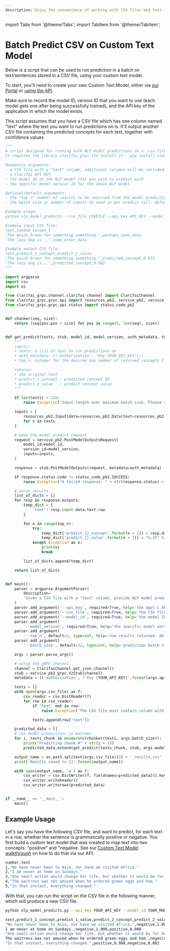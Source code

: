 ```yaml
---
description: Enjoy the convenience of working with CSV files and text.
---
```


import Tabs from '@theme/Tabs';
import TabItem from '@theme/TabItem';

# Batch Predict CSV on Custom Text Model

Below is a script that can be used to run prediction in a batch on text/sentences stored in a CSV file, using your custom text model.

To start, you'll need to create your own Custom Text Model, either via [our Portal](https://docs.clarifai.com/portal-guide/walkthroughs/pcustom-model-walkthrough) or [using the API](https://docs.clarifai.com/api-guide/walkthroughs/custom-model-walkthrough).

Make sure to record the model ID, version ID that you want to use \(each model gets one after being successfully trained\), and the API key of the application in which the model exists.

This script assumes that you have a CSV file which has one column named "text" where the text you want to run predictions on is. It'll output another CSV file containing the predicted concepts for each text, together with confidence values.

<Tabs>
  <TabItem value="nlp_model_predicts.py" label="nlp_model_predicts.py" default>

```python
"""
A script designed for running bulk NLP model predictions on a .csv file of text entries.
It requires the library clarifai_grpc (to install it: `pip install clarifai_grpc`).

Mandatory arguments:
- a CSV file with a "text" column; additional columns will be included/returned in the output file
- a Clarifai API KEY
- the model ID of the NLP model that you wish to predict with
- the specific model version ID for the above NLP model

Optional/Default arguments:
- the "top n" number of results to be returned from the model predictions. default 3. [1-200]
- the batch size or number of inputs to send in per predict call. default 32. max 128.

Example usage:
python nlp_model_predicts --csv_file CSVFILE --api_key API_KEY --model_id MODEL_ID --model_version MODEL_VERSION

Example input CSV file:
text,random_column_1
"The quick brown fox something something.",perhaps_some_data
"The lazy dog is...",some_other_data

Example output CSV file:
text,predict_1_concept,predict_1_value
"The quick brown fox something something.",predicted_concept,0.873
"The lazy dog is...",predicted_concept,0.982
"""

import argparse
import csv
import os

from clarifai_grpc.channel.clarifai_channel import ClarifaiChannel
from clarifai_grpc.grpc.api import resources_pb2, service_pb2, service_pb2_grpc
from clarifai_grpc.grpc.api.status import status_code_pb2


def chunker(seq, size):
    return (seq[pos:pos + size] for pos in range(0, len(seq), size))


def get_predict(texts, stub, model_id, model_version, auth_metadata, top_n):
    """
    inputs:
    • texts: a list of text to run predictions on
    • auth_metadata: (('authorization', 'Key YOUR_API_KEY'),)
    • top_n: integer for the desired max number of returned concepts [limit 20]

    returns:
    • the original text
    • predict_n_concept : predicted concept ID
    • predict_n_value   : predict concept value
    """

    if len(texts) > 128:
        raise Exception('Input length over maximum batch size. Please send in batches less than 128.')

    inputs = [
        resources_pb2.Input(data=resources_pb2.Data(text=resources_pb2.Text(raw=x)))
        for x in texts
    ]

    # make the model predict request
    request = service_pb2.PostModelOutputsRequest(
        model_id=model_id,
        version_id=model_version,
        inputs=inputs,
    )

    response = stub.PostModelOutputs(request, metadata=auth_metadata)

    if response.status.code != status_code_pb2.SUCCESS:
        raise Exception("A failed response: " + str(response.status) + "\n\nFull response:\n" + str(response))

    # parse results
    list_of_dicts = []
    for resp in response.outputs:
        temp_dict = {
            'text': resp.input.data.text.raw
        }

        for n in range(top_n):
            try:
                temp_dict['predict_{}_concept'.format(n + 1)] = resp.data.concepts[n].id
                temp_dict['predict_{}_value'.format(n + 1)] = "%.3f" % resp.data.concepts[n].value
            except Exception as e:
                print(e)
                break

        list_of_dicts.append(temp_dict)

    return list_of_dicts


def main():
    parser = argparse.ArgumentParser(
        description=
        'Given a CSV file with a "text" column, provide NLP model predictions.'
    )
    parser.add_argument('--api_key', required=True, help='the app\'s API key', type=str)
    parser.add_argument('--csv_file', required=True, help='the CSV file with texts', type=str)
    parser.add_argument('--model_id', required=True, help='the model ID', type=str)
    parser.add_argument(
        '--model_version', required=True, help='the specific model version ID', type=str)
    parser.add_argument(
        '--top_n', default=3, type=int, help='num results returned. default 3. max 200.')
    parser.add_argument(
        '--batch_size', default=32, type=int, help='prediction batch size. default 32. max 128')

    args = parser.parse_args()

    # setup the gRPC channel
    channel = ClarifaiChannel.get_json_channel()
    stub = service_pb2_grpc.V2Stub(channel)
    metadata = (('authorization', f'Key {YOUR_API_KEY}'.format(args.api_key)),)

    texts = []
    with open(args.csv_file) as f:
        csv_reader = csv.DictReader(f)
        for row in csv_reader:
            if 'text' not in row:
                raise Exception('The CSV file must contain column with a header named text')

            texts.append(row['text'])

    predicted_data = []
    # run model predictions in batches
    for i, texts_chunk in enumerate(chunker(texts, args.batch_size)):
        print("Predicting chunk #" + str(i + 1))
        predicted_data.extend(get_predict(texts_chunk, stub, args.model_id, args.model_version, metadata, args.top_n))

    output_name = os.path.splitext(args.csv_file)[0] + '_results.csv'
    print('Results saved to {}'.format(output_name))

    with open(output_name, 'w') as f:
        csv_writer = csv.DictWriter(f, fieldnames=predicted_data[0].keys())
        csv_writer.writeheader()
        csv_writer.writerows(predicted_data)


if __name__ == '__main__':
    main()
```
</TabItem>
</Tabs>

## Example Usage

Let's say you have the following CSV file, and want to predict, for each text in a row, whether the sentence is grammatically positive or negative. You first build a custom text model that was created to map text into two concepts: "positive" and "negative. See our [Custom Text Model walkthrough](https://docs.clarifai.com/api-guide/walkthroughs/custom-text-model-walkthrough) on how to do that via our API.

<Tabs>
<TabItem value="my_data.csv" label="my_data.csv" default>

```bash
number,text
1,"We have never been to Asia, nor have we visited Africa."
2,"I am never at home on Sundays."
3,"One small action would change her life, but whether it would be for better or for worse was yet to be determined."
4,"The waitress was not amused when he ordered green eggs and ham."
5,"In that instant, everything changed."
```

With that, you can run the script on the CSV file in the following manner, which will produce a new CSV file.

```bash
python nlp_model_predicts.py --api_key YOUR_API_KEY --model_id YOUR_MODEL_ID --model_version YOUR_MODEL_VERSION_ID --csv_file my_data.csv --top_n 2
```
</TabItem>
</Tabs>

<Tabs>
<TabItem value="my_data_results.csv" label="my_data_results.csv" default>

```bash
text,predict_1_concept,predict_1_value,predict_2_concept,predict_2_value
"We have never been to Asia, nor have we visited Africa.",negative,1.000,positive,0.000
I am never at home on Sundays.,negative,1.000,positive,0.000
"One small action would change her life, but whether it would be for better or for worse was yet to be determined.",positive,1.000,negative,0.000
The waitress was not amused when he ordered green eggs and ham.,negative,1.000,positive,0.000
"In that instant, everything changed.",positive,0.998,negative,0.002
```
</TabItem>
</Tabs>
